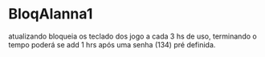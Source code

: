 # BloqAlanna1
atualizando
bloqueia os teclado dos jogo a cada 3 hs de uso, 
terminando o tempo poderá se add 1 hrs após uma senha (134) pré definida.
